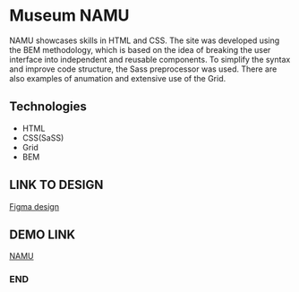 # Museum NAMU
NAMU showcases skills in HTML and CSS. The site was developed using the BEM methodology, which is based on the idea of breaking the user interface into independent and reusable components. To simplify the syntax and improve code structure, the Sass preprocessor was used. There are also examples of anumation and extensive use of the Grid.

## Technologies
- HTML
- CSS(SaSS)
- Grid
- BEM

## LINK TO DESIGN
[Figma design](https://www.figma.com/file/cRBCqE06cDrY3s4jX7h3iY/%D0%9D%D0%90%D0%9C%D0%A3-(Edit)?node-id=0%3A1)

## DEMO LINK

[NAMU](https://an-marrykyslenko.github.io/museum-namu/)

### END
